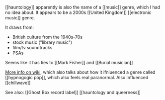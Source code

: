 [[hauntology]] apparently is also the name of a [[music]] genre, which I had no idea about. It appears to be a 2000s [[United Kingdom]] [[electronic music]] genre. 

It draws from:
- British culture from the 1940s-70s
- stock music ("library music")
- film/tv soundtracks
- PSAs

Seems like it has ties to [[Mark Fisher]] and [[Burial musician]]

[More info on wiki](https://en.wikipedia.org/wiki/Hauntology_(music)), which also talks about how it ifnluenced a genre called [[hypnogogic pop]], which also feels real paranormal. Also influenced [[chillwave]]

See also:
[[Ghost Box record label]]
[[hauntology and queerness]]